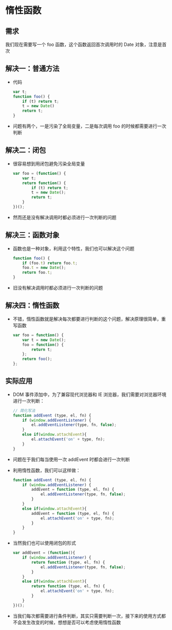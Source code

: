 # 惰性函数

## 需求

我们现在需要写一个 foo 函数，这个函数返回首次调用时的 Date 对象，注意是首次

## 解决一：普通方法

- 代码

    ```js
    var t;
    function foo() {
        if (t) return t;
        t = new Date()
        return t;
    }
    ```

- 问题有两个，一是污染了全局变量，二是每次调用 foo 的时候都需要进行一次判断

## 解决二：闭包

- 很容易想到用闭包避免污染全局变量

    ```js
    var foo = (function() {
        var t;
        return function() {
            if (t) return t;
            t = new Date();
            return t;
        }
    })();
    ```

- 然而还是没有解决调用时都必须进行一次判断的问题

## 解决三：函数对象

- 函数也是一种对象，利用这个特性，我们也可以解决这个问题

    ```js
    function foo() {
        if (foo.t) return foo.t;
        foo.t = new Date();
        return foo.t;
    }
    ```

- 旧没有解决调用时都必须进行一次判断的问题

## 解决四：惰性函数

- 不错，惰性函数就是解决每次都要进行判断的这个问题，解决原理很简单，重写函数

    ```js
    var foo = function() {
        var t = new Date();
        foo = function() {
            return t;
        };
        return foo();
    };
    ```

## 实际应用

- DOM 事件添加中，为了兼容现代浏览器和 IE 浏览器，我们需要对浏览器环境进行一次判断：

    ```js
    // 简化写法
    function addEvent (type, el, fn) {
        if (window.addEventListener) {
            el.addEventListener(type, fn, false);
        }
        else if(window.attachEvent){
            el.attachEvent('on' + type, fn);
        }
    }
    ```

<!---->

- 问题在于我们每当使用一次 addEvent 时都会进行一次判断

- 利用惰性函数，我们可以这样做：

    ```js
    function addEvent (type, el, fn) {
        if (window.addEventListener) {
            addEvent = function (type, el, fn) {
                el.addEventListener(type, fn, false);
            }
        }
        else if(window.attachEvent){
            addEvent = function (type, el, fn) {
                el.attachEvent('on' + type, fn);
            }
        }
    }
    ```

- 当然我们也可以使用闭包的形式

    ```js
    var addEvent = (function(){
        if (window.addEventListener) {
            return function (type, el, fn) {
                el.addEventListener(type, fn, false);
            }
        }
        else if(window.attachEvent){
            return function (type, el, fn) {
                el.attachEvent('on' + type, fn);
            }
        }
    })();
    ```

- 当我们每次都需要进行条件判断，其实只需要判断一次，接下来的使用方式都不会发生改变的时候，想想是否可以考虑使用惰性函数
